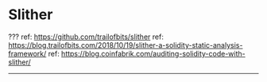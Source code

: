# Slither

???
ref: https://github.com/trailofbits/slither
ref: https://blog.trailofbits.com/2018/10/19/slither-a-solidity-static-analysis-framework/
ref: https://blog.coinfabrik.com/auditing-solidity-code-with-slither/

---
